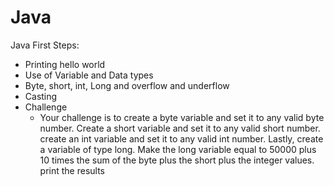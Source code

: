 # Java
Java First Steps: 

- Printing hello world
- Use of Variable and Data types 
- Byte, short, int, Long and overflow and underflow 
- Casting 
- Challenge 
    - Your challenge is to create a byte variable and set it to any valid byte number.
      Create a short variable and set it to any valid short number.
      create an int variable and set it to any valid int number. Lastly, create a variable of type long.
      Make the long variable equal to 50000 plus 10 times the sum of the byte plus the short plus the integer values.
      print the results 